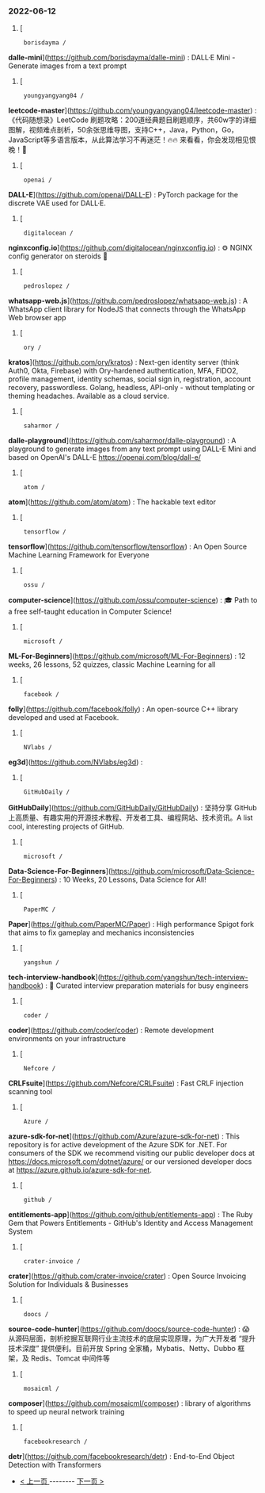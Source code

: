 ### 2022-06-12 
1. [
    

        borisdayma /
**dalle-mini**](https://github.com/borisdayma/dalle-mini) : DALL·E Mini - Generate images from a text prompt
1. [
    

        youngyangyang04 /
**leetcode-master**](https://github.com/youngyangyang04/leetcode-master) : 《代码随想录》LeetCode 刷题攻略：200道经典题目刷题顺序，共60w字的详细图解，视频难点剖析，50余张思维导图，支持C++，Java，Python，Go，JavaScript等多语言版本，从此算法学习不再迷茫！🔥🔥 来看看，你会发现相见恨晚！🚀
1. [
    

        openai /
**DALL-E**](https://github.com/openai/DALL-E) : PyTorch package for the discrete VAE used for DALL·E.
1. [
    

        digitalocean /
**nginxconfig.io**](https://github.com/digitalocean/nginxconfig.io) : ⚙️ NGINX config generator on steroids 💉
1. [
    

        pedroslopez /
**whatsapp-web.js**](https://github.com/pedroslopez/whatsapp-web.js) : A WhatsApp client library for NodeJS that connects through the WhatsApp Web browser app
1. [
    

        ory /
**kratos**](https://github.com/ory/kratos) : Next-gen identity server (think Auth0, Okta, Firebase) with Ory-hardened authentication, MFA, FIDO2, profile management, identity schemas, social sign in, registration, account recovery, passwordless. Golang, headless, API-only - without templating or theming headaches. Available as a cloud service.
1. [
    

        saharmor /
**dalle-playground**](https://github.com/saharmor/dalle-playground) : A playground to generate images from any text prompt using DALL-E Mini and based on OpenAI's DALL-E https://openai.com/blog/dall-e/
1. [
    

        atom /
**atom**](https://github.com/atom/atom) : The hackable text editor
1. [
    

        tensorflow /
**tensorflow**](https://github.com/tensorflow/tensorflow) : An Open Source Machine Learning Framework for Everyone
1. [
    

        ossu /
**computer-science**](https://github.com/ossu/computer-science) : 🎓 Path to a free self-taught education in Computer Science!
1. [
    

        microsoft /
**ML-For-Beginners**](https://github.com/microsoft/ML-For-Beginners) : 12 weeks, 26 lessons, 52 quizzes, classic Machine Learning for all
1. [
    

        facebook /
**folly**](https://github.com/facebook/folly) : An open-source C++ library developed and used at Facebook.
1. [
    

        NVlabs /
**eg3d**](https://github.com/NVlabs/eg3d) : 
1. [
    

        GitHubDaily /
**GitHubDaily**](https://github.com/GitHubDaily/GitHubDaily) : 坚持分享 GitHub 上高质量、有趣实用的开源技术教程、开发者工具、编程网站、技术资讯。A list cool, interesting projects of GitHub.
1. [
    

        microsoft /
**Data-Science-For-Beginners**](https://github.com/microsoft/Data-Science-For-Beginners) : 10 Weeks, 20 Lessons, Data Science for All!
1. [
    

        PaperMC /
**Paper**](https://github.com/PaperMC/Paper) : High performance Spigot fork that aims to fix gameplay and mechanics inconsistencies
1. [
    

        yangshun /
**tech-interview-handbook**](https://github.com/yangshun/tech-interview-handbook) : 💯 Curated interview preparation materials for busy engineers
1. [
    

        coder /
**coder**](https://github.com/coder/coder) : Remote development environments on your infrastructure
1. [
    

        Nefcore /
**CRLFsuite**](https://github.com/Nefcore/CRLFsuite) : Fast CRLF injection scanning tool
1. [
    

        Azure /
**azure-sdk-for-net**](https://github.com/Azure/azure-sdk-for-net) : This repository is for active development of the Azure SDK for .NET. For consumers of the SDK we recommend visiting our public developer docs at https://docs.microsoft.com/dotnet/azure/ or our versioned developer docs at https://azure.github.io/azure-sdk-for-net.
1. [
    

        github /
**entitlements-app**](https://github.com/github/entitlements-app) : The Ruby Gem that Powers Entitlements - GitHub's Identity and Access Management System
1. [
    

        crater-invoice /
**crater**](https://github.com/crater-invoice/crater) : Open Source Invoicing Solution for Individuals & Businesses
1. [
    

        doocs /
**source-code-hunter**](https://github.com/doocs/source-code-hunter) : 😱 从源码层面，剖析挖掘互联网行业主流技术的底层实现原理，为广大开发者 “提升技术深度” 提供便利。目前开放 Spring 全家桶，Mybatis、Netty、Dubbo 框架，及 Redis、Tomcat 中间件等
1. [
    

        mosaicml /
**composer**](https://github.com/mosaicml/composer) : library of algorithms to speed up neural network training
1. [
    

        facebookresearch /
**detr**](https://github.com/facebookresearch/detr) : End-to-End Object Detection with Transformers 

- [ < 上一页 ](https://github.com/able8/github-trending-daily-record/blob/master/2022-06-11.md) -------- [ 下一页 > ](https://github.com/able8/github-trending-daily-record/blob/master/2022-06-13.md)